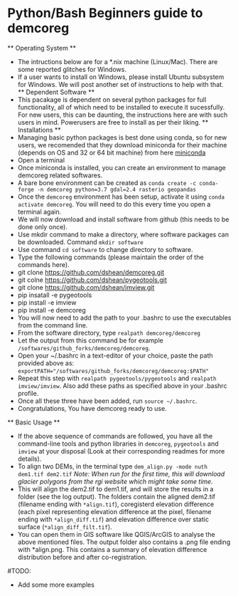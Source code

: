 # Python/Bash Beginners guide to demcoreg
** Operating System **
- The intructions below are for a *.nix machine (Linux/Mac). There are some reported glitches for Windows.
- If a user wants to install on Windows, please install Ubuntu subsystem for Windows. We will post another set of instructions to help with that.
** Dependent Software **
- This pacakage is dependent on several python packages for full functionality, all of which need to be installed to execute it sucessfully. For new users, this can be daunting, the instructions here are with such users in mind. Powerusers are free to install as per their liking.
** Installations **
- Managing basic python packages is best done using conda, so for new users, we recomended that they download miniconda for their machine (depends on OS and 32 or 64 bit machine)  from here [miniconda](https://docs.conda.io/en/latest/miniconda.html)
- Open a terminal
- Once miniconda is installed, you can create an environment to manage demcoreg related softwares.
- A bare bone environment can be created as `conda create -c conda-forge -n demcoreg python=3.7 gdal=2.4 rasterio geopandas` 
- Once the `demcoreg` environment has been setup, activate it using `conda activate demcoreg`. You will need to do this every time you open a terminal again.
- We will now download and install software from github (this needs to be done only once).
- Use mkdir command to make a directory, where software packages can be downloaded. Command `mkdir software`
- Use command `cd software` to change directory to software.
- Type the following commands (please maintain the order of the commands here).
- git clone https://github.com/dshean/demcoreg.git
- git colne https://github.com/dshean/pygeotools.git
- git clone https://github.com/dshean/imview.git
- pip insatall -e pygeotools
- pip install -e imview
- pip install -e demcoreg
- You will now need to add the path to your .bashrc to use the executables from the command line.
- From the software directory, type `realpath demcoreg/demcoreg`
- Let the output from this command be for example `/softwares/github_forks/demcoreg/demcoreg`.
- Open your ~/.bashrc in a text-editor of your choice, paste the path provided above as: `exportPATH="/softwares/github_forks/demcoreg/demcoreg:$PATH"`
- Repeat this step with `realpath pygeotools/pygeotools` and `realpath imview/imview`. Also add these paths as specified above in your .bashrc profile.
- Once all these three have been added, run `source ~/.bashrc`.
- Congratulations, You have demcoreg ready to use.

** Basic Usage **
- If the above sequence of commands are followed, you have all the command-line tools and python libraries in `demcoreg`, `pygeotools` and `imview` at your disposal (Look at their corresponding readmes for more details).
- To align two DEMs, in the terminal type `dem_align.py -mode nuth dem1.tif dem2.tif`
*Note: When run for the first time, this will download glacier polygons from the rgi website which might take some time.*
- This will align the dem2.tif to dem1.tif, and will store the results in a folder (see the log output). The folders contain the aligned dem2.tif (filename ending with `*align.tif`), coregisterd elevation difference (each pixel representing elevation difference at the pixel, filename ending with `*align_diff.tif`) and elevation difference over static surface (`*align_diff_filt.tif`). 
- You can open them in GIS software like QGIS/ArcGIS to analyse the above mentioned files. The output folder also contains a .png file ending with *align.png. This contains a summary of elevation difference distribution before and after co-registration. 

#TODO:
- Add some more examples

